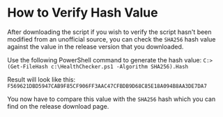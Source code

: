 How to Verify Hash Value
======

After downloading the script if you wish to verify the script hasn't been modified from an unofficial source, you can check the `SHA256` hash value against the value in the release version that you downloaded.

Use the following PowerShell command to generate the hash value:
`C:> (Get-FileHash c:\HealthChecker.ps1 -Algorithm SHA256).Hash`

Result will look like this:
`F569621DBD5947CAB9F85CF906FF3AAC47CFBDB9D68C85E18A094B8AA3DE7DA7`

You now have to compare this value with the `SHA256` hash which you can find on the release download page.